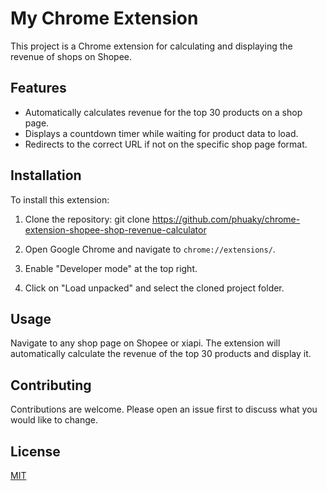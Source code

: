 # My Chrome Extension

This project is a Chrome extension for calculating and displaying the revenue of shops on Shopee.

## Features

- Automatically calculates revenue for the top 30 products on a shop page.
- Displays a countdown timer while waiting for product data to load.
- Redirects to the correct URL if not on the specific shop page format.

## Installation

To install this extension:

1. Clone the repository:
   git clone https://github.com/phuaky/chrome-extension-shopee-shop-revenue-calculator

2. Open Google Chrome and navigate to `chrome://extensions/`.
3. Enable "Developer mode" at the top right.
4. Click on "Load unpacked" and select the cloned project folder.

## Usage

Navigate to any shop page on Shopee or xiapi. The extension will automatically calculate the revenue of the top 30 products and display it.

## Contributing

Contributions are welcome. Please open an issue first to discuss what you would like to change.

## License

[MIT](https://choosealicense.com/licenses/mit/)
